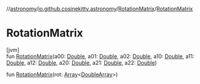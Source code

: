//[astronomy](../../../index.md)/[io.github.cosinekitty.astronomy](../index.md)/[RotationMatrix](index.md)/[RotationMatrix](-rotation-matrix.md)

# RotationMatrix

[jvm]\
fun [RotationMatrix](-rotation-matrix.md)(a00: [Double](https://kotlinlang.org/api/latest/jvm/stdlib/kotlin/-double/index.html), a01: [Double](https://kotlinlang.org/api/latest/jvm/stdlib/kotlin/-double/index.html), a02: [Double](https://kotlinlang.org/api/latest/jvm/stdlib/kotlin/-double/index.html), a10: [Double](https://kotlinlang.org/api/latest/jvm/stdlib/kotlin/-double/index.html), a11: [Double](https://kotlinlang.org/api/latest/jvm/stdlib/kotlin/-double/index.html), a12: [Double](https://kotlinlang.org/api/latest/jvm/stdlib/kotlin/-double/index.html), a20: [Double](https://kotlinlang.org/api/latest/jvm/stdlib/kotlin/-double/index.html), a21: [Double](https://kotlinlang.org/api/latest/jvm/stdlib/kotlin/-double/index.html), a22: [Double](https://kotlinlang.org/api/latest/jvm/stdlib/kotlin/-double/index.html))

fun [RotationMatrix](-rotation-matrix.md)(rot: [Array](https://kotlinlang.org/api/latest/jvm/stdlib/kotlin/-array/index.html)&lt;[DoubleArray](https://kotlinlang.org/api/latest/jvm/stdlib/kotlin/-double-array/index.html)&gt;)
